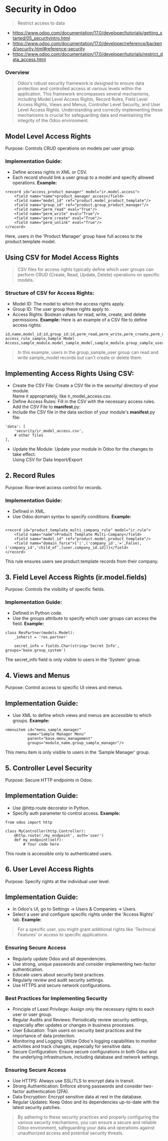 # Security in Odoo
> Restrict access to data
- https://www.odoo.com/documentation/17.0/developer/tutorials/getting_started/05_securityintro.html
- https://www.odoo.com/documentation/17.0/developer/reference/backend/security.html#reference-security
- https://www.odoo.com/documentation/17.0/developer/tutorials/restrict_data_access.html

### Overview
> Odoo's robust security framework is designed to ensure data protection and controlled access at various levels within the application. This framework encompasses several mechanisms, including Model Level Access Rights, Record Rules, Field Level Access Rights, Views and Menus, Controller Level Security, and User Level Access Rights. Understanding and correctly implementing these mechanisms is crucial for safeguarding data and maintaining the integrity of the Odoo environment.


## Model Level Access Rights
Purpose: Controls CRUD operations on models per user group.
### Implementation Guide:

- Define access rights in XML or CSV.
- Each record should link a user group to a model and specify allowed operations.
**Example:**
```
<record id="access_product_manager" model="ir.model.access">
    <field name="name">product_manager_access</field>
    <field name="model_id" ref="product.model_product_template"/>
    <field name="group_id" ref="product.group_product_manager"/>
    <field name="perm_read" eval="True"/>
    <field name="perm_write" eval="True"/>
    <field name="perm_create" eval="True"/>
    <field name="perm_unlink" eval="True"/>
</record>
```
Here, users in the 'Product Manager' group have full access to the product.template model.

## Using CSV for Model Access Rights
> CSV files for access rights typically define which user groups can perform CRUD (Create, Read, Update, Delete) operations on specific models.

### Structure of CSV for Access Rights:
- Model ID: The model to which the access rights apply.
- Group ID: The user group these rights apply to.
- Access Rights: Boolean values for read, write, create, and delete permissions.
**Example:**
Here is an example of a CSV file to define access rights:

```
id,name,model_id:id,group_id:id,perm_read,perm_write,perm_create,perm_unlink
access_rule_sample,Sample Model Access,sample_module.model_sample_model,sample_module.group_sample_user,True,True,False,False
```
> In this example, users in the group_sample_user group can read and write sample_model records but can't create or delete them.

## Implementing Access Rights Using CSV:
- Create the CSV File:
    Create a CSV file in the security/ directory of your module.  
    Name it appropriately, like ir_model_access.csv.  
- Define Access Rules:
    Fill in the CSV with the necessary access rules.  
    Add the CSV File to __manifest__.py:  
- Include the CSV file in the data section of your module's __manifest__.py file:
```
'data': [
    'security/ir_model_access.csv',
    # other files
],
```
- Update the Module:
    Update your module in Odoo for the changes to take effect.   
    Using CSV for Data Import/Export  

## 2. Record Rules
Purpose: Row-level access control for records.

### Implementation Guide:
- Defined in XML.
- Use Odoo domain syntax to specify conditions.
**Example:**
```

<record id="product_template_multi_company_rule" model="ir.rule">
    <field name="name">Product Template Multi-Company</field>
    <field name="model_id" ref="product.model_product_template"/>
    <field name="domain_force">['|',('company_id','=',False),('company_id','child_of',[user.company_id.id])]</field>
</record>
```
This rule ensures users see product.template records from their company.

## 3. Field Level Access Rights (ir.model.fields)
Purpose: Controls the visibility of specific fields.

### Implementation Guide:
- Defined in Python code.
- Use the groups attribute to specify which user groups can access the field.
**Example:**

```
class ResPartner(models.Model):
    _inherit = 'res.partner'

    secret_info = fields.Char(string='Secret Info', groups='base.group_system')
```
The secret_info field is only visible to users in the 'System' group.

## 4. Views and Menus
Purpose: Control access to specific UI views and menus.
## Implementation Guide:
- Use XML to define which views and menus are accessible to which groups.
**Example:**

```
<menuitem id="menu_sample_manager"
          name="Sample Manager Menu"
          parent="base.menu_management"
          groups="module_name.group_sample_manager"/>
```
This menu item is only visible to users in the 'Sample Manager' group.

## 5. Controller Level Security
Purpose: Secure HTTP endpoints in Odoo.

## Implementation Guide:
- Use @http.route decorator in Python.
- Specify auth parameter to control access.
**Example:**

```
from odoo import http

class MyController(http.Controller):
    @http.route('/my_endpoint', auth='user')
    def my_endpoint(self):
        # Your code here
```
This route is accessible only to authenticated users.

## 6. User Level Access Rights
Purpose: Specify rights at the individual user level.

## Implementation Guide:
- In Odoo's UI, go to Settings -> Users & Companies -> Users.
- Select a user and configure specific rights under the 'Access Rights' tab.
**Example:**

> For a specific user, you might grant additional rights like 'Technical Features' or access to specific applications.
### Ensuring Secure Access
- Regularly update Odoo and all dependencies.
- Use strong, unique passwords and consider implementing two-factor authentication.
- Educate users about security best practices.
- Regularly review and audit security settings.
- Use HTTPS and secure network configurations.

### Best Practices for Implementing Security
- Principle of Least Privilege: Assign only the necessary rights to each user or user group.
- Regular Audits and Reviews: Periodically review security settings, especially after updates or changes in business processes.
- User Education: Train users on security best practices and the importance of data protection.
- Monitoring and Logging: Utilize Odoo's logging capabilities to monitor activities and track changes, especially for sensitive data.
- Secure Configuration: Ensure secure configurations in both Odoo and the underlying infrastructure, including database and network settings.
### Ensuring Secure Access
- Use HTTPS: Always use SSL/TLS to encrypt data in transit.
- Strong Authentication: Enforce strong passwords and consider two-factor authentication (2FA).
- Data Encryption: Encrypt sensitive data at rest in the database.
- Regular Updates: Keep Odoo and its dependencies up-to-date with the latest security patches.
> By adhering to these security practices and properly configuring the various security mechanisms, you can ensure a secure and reliable Odoo environment, safeguarding your data and operations against unauthorized access and potential security threats.
